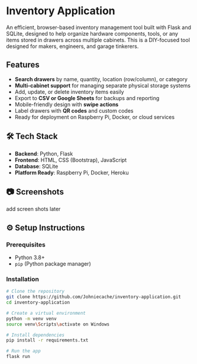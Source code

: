 # Inventory Application

An efficient, browser-based inventory management tool built with Flask and SQLite, designed to help organize hardware components, tools, or any items stored in drawers across multiple cabinets. This is a DIY-focused tool designed for makers, engineers, and garage tinkerers.

## Features

- **Search drawers** by name, quantity, location (row/column), or category
- **Multi-cabinet support** for managing separate physical storage systems
- Add, update, or delete inventory items easily
- Export to **CSV or Google Sheets** for backups and reporting
- Mobile-friendly design with **swipe actions**
- Label drawers with **QR codes** and custom codes
- Ready for deployment on Raspberry Pi, Docker, or cloud services

## 🛠️ Tech Stack

- **Backend**: Python, Flask
- **Frontend**: HTML, CSS (Bootstrap), JavaScript
- **Database**: SQLite
- **Platform Ready**: Raspberry Pi, Docker, Heroku

## 📷 Screenshots
add screen shots later

## ⚙️ Setup Instructions

### Prerequisites

- Python 3.8+
- `pip` (Python package manager)

### Installation

```bash
# Clone the repository
git clone https://github.com/Johniecache/inventory-application.git
cd inventory-application

# Create a virtual environment
python -m venv venv
source venv\Scripts\activate on Windows

# Install dependencies
pip install -r requirements.txt

# Run the app
flask run
